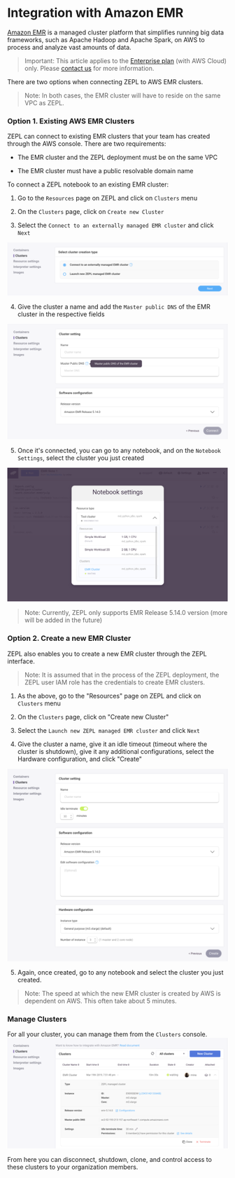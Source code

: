 <h1>Integration with Amazon EMR</h1>

[Amazon EMR](https://aws.amazon.com/emr/) is a managed cluster platform that simplifies running big data frameworks, such as Apache Hadoop and Apache Spark, on AWS to process and analyze vast amounts of data.

> Important: This article applies to the [Enterprise plan](https://www.zepl.com/plans-and-pricing/) (with AWS Cloud) only. Please [contact us](mailto:sales@zepl.com) for more information.

There are two options when connecting ZEPL to AWS EMR clusters.
> Note: In both cases, the EMR cluster will have to reside on the same VPC as ZEPL.

### Option 1. Existing AWS EMR Clusters

ZEPL can connect to existing EMR clusters that your team has created through the AWS console. There are two requirements:

* The EMR cluster and the ZEPL deployment must be on the same VPC

* The EMR cluster must have a public resolvable domain name

To connect a ZEPL notebook to an existing EMR cluster:

1. Go to the `Resources` page on ZEPL and click on `Clusters` menu

2. On the `Clusters` page, click on `Create new Cluster`

3. Select the `Connect to an externally managed EMR cluster` and click `Next`
<img src="../../img/external_cluster_support/select_existing_cluster.png" class="image-box big-img"/>

4. Give the cluster a name and add the `Master public DNS` of the EMR cluster in the respective fields
<img src="../../img/external_cluster_support/set_public_dns.png" class="image-box big-img"/>

5. Once it's connected, you can go to any notebook, and on the `Notebook Settings`, select the cluster you just created
<img src="../../img/external_cluster_support/attach_note_to_cluster.png" class="image-box big-img"/>

> Note: Currently, ZEPL only supports EMR Release 5.14.0 version (more will be added in the future)


### Option 2. Create a new EMR Cluster

ZEPL also enables you to create a new EMR cluster through the ZEPL interface.
> Note: It is assumed that in the process of the ZEPL deployment, the ZEPL user IAM role has the credentials to create EMR clusters.

1. As the above, go to the "Resources" page on ZEPL and click on `Clusters` menu

2. On the `Clusters` page, click on "Create new Cluster"

3. Select the `Launch new ZEPL managed EMR cluster` and click `Next`

4. Give the cluster a name, give it an idle timeout (timeout where the cluster is shutdown), give it any additional configurations, select the Hardware configuration, and click "Create"
<img src="../../img/external_cluster_support/create_new_cluster.png" class="image-box big-img"/>

5. Again, once created, go to any notebook and select the cluster you just created.

> Note: The speed at which the new EMR cluster is created by AWS is dependent on AWS. This often take about 5 minutes.

### Manage Clusters

For all your cluster, you can manage them from the `Clusters` console.
<img src="../../img/external_cluster_support/clusters_menu.png" class="image-box big-img"/>

From here you can disconnect, shutdown, clone, and control access to these clusters to your organization members.
